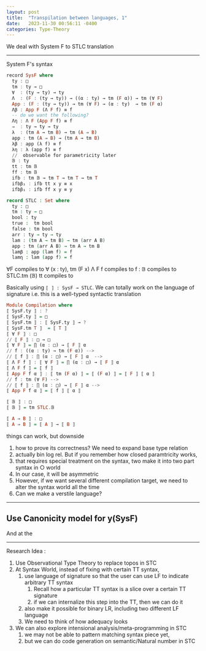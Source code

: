 ```yaml
---
layout: post
title:  "Transpilation between languages, 1"
date:   2023-11-30 00:56:11 -0400
categories: Type-Theory
---
```

We deal with System F to STLC translation

***
System F's syntax
```Haskell
record SysF where
  ty : □
  tm : ty → □
  ∀  : (ty → ty) → ty 
  Λ  : (F : (ty → ty)) → ((α : ty) → tm (F α)) → tm (∀ F)
  App : (F : (ty → ty)) → tm (∀ F) → (α : ty)  → tm (F α)
  Λβ : App F (Λ F f) ≡ f
  -- do we want the following?
  Λη : Λ F (App F f) ≡ f
  ⇒  : ty → ty → ty 
  λ  : (tm A → tm B) → tm (A ⇒ B)
  app : tm (A ⇒ B) → (tm A → tm B)
  λβ : app (λ f) ≡ f
  λη : λ (app f) ≡ f
  //  observable for parametricity later
  𝔹 : ty 
  tt : tm 𝔹
  ff : tm 𝔹
  ifb : tm 𝔹 → tm T → tm T → tm T
  ifbβ₁ : ifb tt x y ≡ x 
  ifbβ₁ : ifb ff x y ≡ y 
```

```agda 
record STLC : Set where 
  ty : □
  tm : ty → □
  bool : ty 
  true :  tm bool
  false : tm bool
  arr : ty → ty → ty
  lam : (tm A → tm B) → tm (arr A B)
  app : tm (arr A B) → tm A → tm B
  lamβ : app (lam f) = f
  lamη : lam (app f) = f 
```

∀F compiles to ∀ (x : ty), tm (F x)
Λ F f compiles to f : 
𝔹 compiles to STLC.tm (𝔹)
tt compiles to 

Basically using `⟦ ⟧ : SysF → STLC`. We can totally work on the language of signature
i.e. this is a well-typed syntactic translation

```haskell
Module Compilation where
⟦ SysF.ty ⟧ : ?
⟦ SysF.ty ⟧ = □
⟦ SysF.tm ⟧ : ⟦ SysF.ty ⟧ → ?
⟦ SysF.tm T ⟧  = ⟦ T ⟧
⟦ ∀ F ⟧ : □
// ⟦ F ⟧ : □ → □ 
⟦ ∀ F ⟧ = ∏ (α : □) → ⟦ F ⟧ α
// f : ((α : ty) → tm (F α)) -->
// ⟦ f ⟧ : ∏ (α : □) → ⟦ F ⟧ α  -->
⟦ Λ F f ⟧ : ⟦ ∀ F ⟧ = ∏ (α : □) → ⟦ F ⟧ α
⟦ Λ F f ⟧ = ⟦ f ⟧
⟦ App F f α ⟧ : ⟦ tm (F α) ⟧ = ⟦ (F α) ⟧ = ⟦ F ⟧ ⟦ α ⟧
// f : tm (∀ F) -->
// ⟦ f ⟧ : ∏ (α : □) → ⟦ F ⟧ α -->
⟦ App F f α ⟧ = ⟦ f ⟧ ⟦ α ⟧

⟦ 𝔹 ⟧ : □
⟦ 𝔹 ⟧ = tm STLC.𝔹

⟦ A ⇒ B ⟧ : □
⟦ A ⇒ B ⟧ = ⟦ A ⟧ → ⟦ B ⟧  
```
things can work, but downside
1. how to prove its correctness? We need to expand base type relation
2. actually bin log rel. But if you remember how closed paramtricity works, 
3. that requires special treatment on the syntax, two make it into two part syntax in ○ world
4. In our case, it will be asymmetric
5. However, if we want several different compilation target, we need to alter the syntax world all the time
6. Can we make a verstile language?


***

## Use Canonicity model for y(SysF) 

And at the 


***

Research Idea : 
1. Use Observational Type Theory to replace topos in STC
2. At Syntax World, instead of fixing with certain TT syntax, 
   1. use language of signature so that the user can use LF to indicate arbitrary TT syntax
      1. Recall how a particular TT syntax is a slice over a certain TT signature
      2. if we can internalize this step into the TT, then we can do it
   2. also make it possible for binary LR, including two different LF language   
   3. We need to think of how adequacy looks
3. We can also explore intensional analysis/meta-programming in STC
   1. we may not be able to pattern matching syntax piece yet, 
   2. but we can do code generation on semantic/Natural number in STC